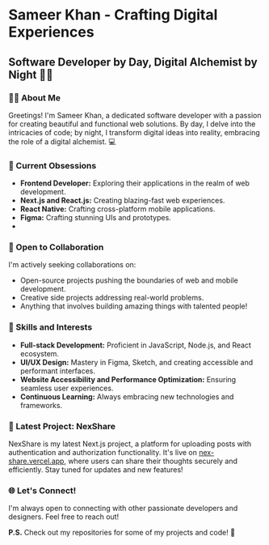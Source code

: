 # Sameer Khan - Crafting Digital Experiences

## Software Developer by Day, Digital Alchemist by Night 👨‍💻

### 👨‍💼 About Me
Greetings! I'm Sameer Khan, a dedicated software developer with a passion for creating beautiful and functional web solutions. By day, I delve into the intricacies of code; by night, I transform digital ideas into reality, embracing the role of a digital alchemist. 💻

### 🌟 Current Obsessions
- **Frontend Developer:** Exploring their applications in the realm of web development.
- **Next.js and React.js:** Creating blazing-fast web experiences.
- **React Native:** Crafting cross-platform mobile applications.
- **Figma:** Crafting stunning UIs and prototypes.
- 
### 🤝 Open to Collaboration
I'm actively seeking collaborations on:
- Open-source projects pushing the boundaries of web and mobile development.
- Creative side projects addressing real-world problems.
- Anything that involves building amazing things with talented people!

### 💼 Skills and Interests
- **Full-stack Development:** Proficient in JavaScript, Node.js, and React ecosystem.
- **UI/UX Design:** Mastery in Figma, Sketch, and creating accessible and performant interfaces.
- **Website Accessibility and Performance Optimization:** Ensuring seamless user experiences.
- **Continuous Learning:** Always embracing new technologies and frameworks.

### 🚀 Latest Project: NexShare
NexShare is my latest Next.js project, a platform for uploading posts with authentication and authorization functionality. It's live on [nex-share.vercel.app](https://nex-share.vercel.app/), where users can share their thoughts securely and efficiently. Stay tuned for updates and new features!

### 🌐 Let's Connect!
I'm always open to connecting with other passionate developers and designers. Feel free to reach out!

**P.S.** Check out my repositories for some of my projects and code! 🚀

